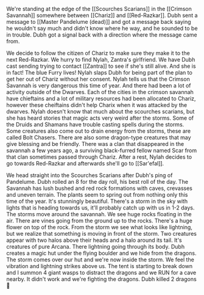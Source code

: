 We're standing at the edge of the [[Scourches Scarians]] in the [[Crimson Savannah]] somewhere between [[Chariz]] and [[Red-Razkar]]. Dubh sent a message to [[Master Pandelume (dead)]] and got a message back saying he wouldn't say much and didn't know where he way, and he sounded to be in trouble. Dubh got a signal back with a direction where the message came from.

We decide to follow the citizen of Chariz to make sure they make it to the next Red-Razkar. We hurry to find Nylah, Zantra's girlfriend. We have Dubh cast sending trying to contact [[Zantra]] to see if she's still alive. And she is in fact! The blue Furry lives!
Nylah slaps Dubh for being part of the plan to get her out of Chariz without her consent.
Nylah tells us that the Crimson Savannah is very dangerous this time of year. And there had been a lot of activity outside of the Dwarves. Each of the cities in the crimson savannah have chieftains and a lot of military resources had been allocated to Chariz, however these cheiftains didn't help Charix when it was attacked by the dwarves.
Nylah doesn't know that much about the scourches scarians, but she has heard stories that magic acts very weird after the storms. Some of the Druids and Shamans have trouble casting spells during the storms. Some creatures also come out to drain energy from the storms, these are called Bolt Chasers. There are also some dragon-type creatures that may give blessing and be friendly.
There was a clan that disappeared in the savannah a few years ago, a surviving black-furred fellow named Scar from that clan sometimes passed through Chariz.
After a rest, Nylah decides to go towards Red-Razkar and afterwards she'll go to [[Sar'efal]].

We head straight into the Scourches Scarians after Dubh's ping of Pandelume. Dubh rolled an 8 for the day roll, his best roll of the day. The Savannah has lush bushed and red rock formations with caves, crevasses and uneven terrain. The plants seem to spring out from nothing only this time of the year. It's stunningly beautiful.
There's a storm in the sky with lights that is heading towards us, it'll probably catch up with us in 1-2 days. The storms move around the savannah.
We see huge rocks floating in the air. There are vines going from the ground up to the rocks. There's a huge flower on top of the rock.
From the storm we see what looks like lightning, but we realize that something is moving in front of the storm.
Two creatures appear with two halos above their heads and a halo around its tail. It's creatures of pure Arcana. There lightning going through its body.
Dubh creates a magic hut under the flying boulder and we hide from the dragons. The storm comes over our hut and we're now inside the storm. We feel the vibration and lightning strikes above us. The tent is starting to break down and I summon 4 giant wasps to distract the dragons and we RUN for a cave nearby.
It didn't work and we're fighting the dragons. Dubh killed 2 dragons :clap:

